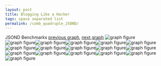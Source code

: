 ```yaml
---
layout: post
title: Blogging Like a Hacker
tags: space separated list
permalink: /comb_quadruple_JSOND/
---
```


JSOND Benchmarks
[previous graph](../comb_quadruple_H/), [next graph](../comb_quadruple_K/)
<img src="./images/quadruple/JSOND/JSOND-AVL_box.png" alt="graph figure"><img src="./images/quadruple/JSOND/JSOND-A_box.png" alt="graph figure"><img src="./images/quadruple/JSOND/JSOND-CYPHERD_box.png" alt="graph figure"><img src="./images/quadruple/JSOND/JSOND-EGG_box.png" alt="graph figure"><img src="./images/quadruple/JSOND/JSOND-FACE_box.png" alt="graph figure"><img src="./images/quadruple/JSOND/JSOND-FLOYD_box.png" alt="graph figure"><img src="./images/quadruple/JSOND/JSOND-F_box.png" alt="graph figure"><img src="./images/quadruple/JSOND/JSOND-H_box.png" alt="graph figure"><img src="./images/quadruple/JSOND/JSOND-JSOND_box.png" alt="graph figure"><img src="./images/quadruple/JSOND/JSOND-K_box.png" alt="graph figure"><img src="./images/quadruple/JSOND/JSOND-O_box.png" alt="graph figure"><img src="./images/quadruple/JSOND/JSOND-PDFD_box.png" alt="graph figure"><img src="./images/quadruple/JSOND/JSOND-RB_box.png" alt="graph figure"><img src="./images/quadruple/JSOND/JSOND-ROD_box.png" alt="graph figure"><img src="./images/quadruple/JSOND/JSOND-SMATRIX_box.png" alt="graph figure"><img src="./images/quadruple/JSOND/JSOND-SORTD_box.png" alt="graph figure"><img src="./images/quadruple/JSOND/JSOND-ZB_box.png" alt="graph figure">